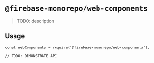 # `@firebase-monorepo/web-components`

> TODO: description

## Usage

```
const webComponents = require('@firebase-monorepo/web-components');

// TODO: DEMONSTRATE API
```
